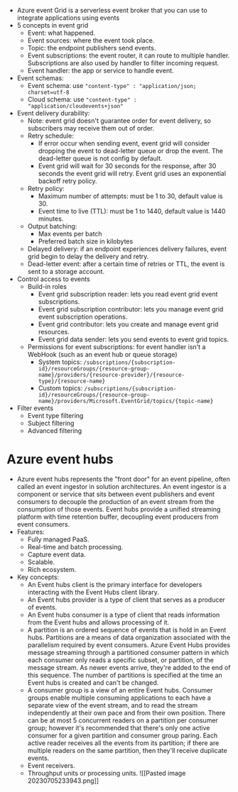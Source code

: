 - Azure event Grid is a serverless event broker that you can use to integrate applications using events
- 5 concepts in event grid
	- Event: what happened.
	- Event sources: where the event took place.
	- Topic: the endpoint publishers send events.
	- Event subscriptions: the event router, it can route to multiple handler. Subscriptions are also used by handler to filter incoming request.
	- Event handler: the app or service to handle event.
- Event schemas:
	- Event schema: use `"content-type" : "application/json; charset=utf-8` 
	- Cloud schema: use `"content-type" : "application/cloudevents+json"`
- Event delivery durability:
	- Note: event grid doesn't guarantee order for event delivery, so subscribers may receive them out of order.
	- Retry schedule:
		- If error occur when sending event, event grid will consider dropping the event to dead-letter queue or drop the event. The dead-letter queue is not config by default.
		- Event grid will wait for 30 seconds for the response, after 30 seconds the event grid will retry. Event grid uses an exponential backoff retry policy.
	- Retry policy:
		- Maximum number of attempts: must be 1 to 30, default value is 30.
		- Event time to live (TTL): must be 1 to 1440, default value is 1440 minutes.
	- Output batching:
		- Max events per batch
		- Preferred batch size in kilobytes
	- Delayed delivery: if an endpoint experiences delivery failures, event grid begin to delay the delivery and retry.
	- Dead-letter event: after a certain time of retries or TTL, the event is sent to a storage account.
- Control access to events
	- Build-in roles
		- Event grid subscription reader: lets you read event grid event subscriptions.
		- Event grid subscription contributor: lets you manage event grid event subscription operations.
		- Event grid contributor: lets you create and manage event grid resources.
		- Event grid data sender: lets you send events to event grid topics.
	- Permissions for event subscriptions: for event handler isn't a WebHook (such as an event hub or queue storage)
		- System topics: `/subscriptions/{subscription-id}/resourceGroups/{resource-group-name}/providers/{resource-provider}/{resource-type}/{resource-name}`
		- Custom topics: `/subscriptions/{subscription-id}/resourceGroups/{resource-group-name}/providers/Microsoft.EventGrid/topics/{topic-name}`
- Filter events
	- Event type filtering
	- Subject filtering
	- Advanced filtering
# Azure event hubs
- Azure event hubs represents the "front door" for an event pipeline, often called an event ingestor in solution architectures. An event ingestor is a component or service that sits between event publishers and event consumers to decouple the production of an event stream from the consumption of those events. Event hubs provide a unified streaming platform with time retention buffer, decoupling event producers from event consumers.
- Features:
	- Fully managed PaaS.
	- Real-time and batch processing.
	- Capture event data.
	- Scalable.
	- Rich ecosystem.
- Key concepts:
	- An Event hubs client is the primary interface for developers interacting with the Event Hubs client library.
	- An Event hubs provider is a type of client that serves as a producer of events.
	- An Event hubs consumer is a type of client that reads information from the Event hubs and allows processing of it.
	- A partition is an ordered sequence of events that is hold in an Event hubs. Partitions are a means of data organization associated with the parallelism required by event consumers. Azure Event Hubs provides message streaming through a partitioned consumer pattern in which each consumer only reads a specific subset, or partition, of the message stream. As newer events arrive, they're added to the end of this sequence. The number of partitions is specified at the time an Event hubs is created and can't be changed.
	- A consumer group is a view of an entire Event hubs. Consumer groups enable multiple consuming applications to each have a separate view of the event stream, and to read the stream independently at their own pace and from their own position. There can be at most 5 concurrent readers on a partition per consumer group; however it's recommended that there's only one active consumer for a given partition and consumer group paring. Each active reader receives all the events from its partition; if there are multiple readers on the same partition, then they'll receive duplicate events.
	- Event receivers.
	- Throughput units or processing units.
	  ![[Pasted image 20230705233943.png]]
	  